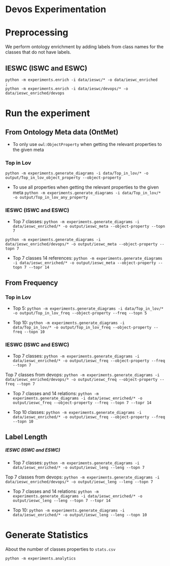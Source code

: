 

# Devos Experimentation

# Preprocessing 
We perform ontology enrichment by adding labels from class names for the classes that do not
have labels.

## IESWC (ISWC and ESWC)
```
python -m experiments.enrich -i data/ieswc/* -o data/ieswc_enriched
;
python -m experiments.enrich -i data/ieswc/devops/* -o data/ieswc_enriched/devops
```




# Run the experiment

## From Ontology Meta data (OntMet)

* To only use `owl:ObjectProperty` when getting the relevant properties to the given meta

### Top in Lov
```python -m experiments.generate_diagrams -i data/Top_in_lov/* -o output/Top_in_lov_object_property --object-property```

* To use all properties when getting the relevant properties to the given meta
```python -m experiments.generate_diagrams -i data/Top_in_lov/* -o output/Top_in_lov_any_property```


### IESWC (ISWC and ESWC)
* Top 7 classes: ```python -m experiments.generate_diagrams -i data/ieswc_enriched/* -o output/ieswc_meta --object-property --topn 7```

```python -m experiments.generate_diagrams -i data/ieswc_enriched/devops/* -o output/ieswc_meta --object-property --topn 7```


* Top 7 classes 14 references: ```python -m experiments.generate_diagrams -i data/ieswc_enriched/* -o output/ieswc_meta --object-property --topn 7 --topr 14```



## From Frequency

### Top in Lov


* Top 5: ```python -m experiments.generate_diagrams -i data/Top_in_lov/* -o output/Top_in_lov_freq --object-property --freq --topn 5```

* Top 10: ```python -m experiments.generate_diagrams -i data/Top_in_lov/* -o output/Top_in_lov_freq --object-property --freq --topn 10```


### IESWC (ISWC and ESWC)

* Top 7 classes: ```python -m experiments.generate_diagrams -i data/ieswc_enriched/* -o output/ieswc_freq --object-property --freq --topn 7```

 Top 7 classes from devops: ```python -m experiments.generate_diagrams -i data/ieswc_enriched/devops/* -o output/ieswc_freq --object-property --freq --topn 7```

* Top 7 classes and 14 relations: ```python -m experiments.generate_diagrams -i data/ieswc_enriched/* -o output/ieswc_freq --object-property --freq --topn 7 --topr 14```

* Top 10 classes: ```python -m experiments.generate_diagrams -i data/ieswc_enriched/* -o output/ieswc_freq --object-property --freq --topn 10```

[//]: # "* Top 10 classes and 10 relations: ```python -m experiments.generate_diagrams -i data/ieswc/* -o output/ieswc_freq --object-property --freq --topn 10 --topr 10```"


## Label Length
##### IESWC (ISWC and ESWC)

* Top 7 classes: ```python -m experiments.generate_diagrams -i data/ieswc_enriched/* -o output/ieswc_leng --leng --topn 7```

Top 7 classes from devops: ```python -m experiments.generate_diagrams -i data/ieswc_enriched/devops/* -o output/ieswc_leng --leng --topn 7```

* Top 7 classes and 14 relations: ```python -m experiments.generate_diagrams -i data/ieswc_enriched/* -o output/ieswc_leng --leng --topn 7 --topr 14```


* Top 10: ```python -m experiments.generate_diagrams -i data/ieswc_enriched/* -o output/ieswc_leng --leng --topn 10```



# Generate Statistics
About the number of classes properties to `stats.csv`
```
python -m experiments.analytics
```